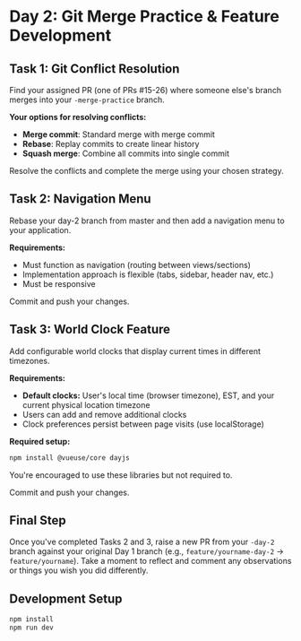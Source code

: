 # Day 2: Git Merge Practice & Feature Development

## Task 1: Git Conflict Resolution

Find your assigned PR (one of PRs #15-26) where someone else's branch merges into your `-merge-practice` branch.

**Your options for resolving conflicts:**
- **Merge commit**: Standard merge with merge commit
- **Rebase**: Replay commits to create linear history  
- **Squash merge**: Combine all commits into single commit

Resolve the conflicts and complete the merge using your chosen strategy.

## Task 2: Navigation Menu

Rebase your day-2 branch from master and then add a navigation menu to your application. 

**Requirements:**
- Must function as navigation (routing between views/sections)
- Implementation approach is flexible (tabs, sidebar, header nav, etc.)
- Must be responsive

Commit and push your changes.

## Task 3: World Clock Feature

Add configurable world clocks that display current times in different timezones.

**Requirements:**
- **Default clocks:** User's local time (browser timezone), EST, and your current physical location timezone
- Users can add and remove additional clocks
- Clock preferences persist between page visits (use localStorage)

**Required setup:**
```bash
npm install @vueuse/core dayjs
```

You're encouraged to use these libraries but not required to.

Commit and push your changes.

## Final Step

Once you've completed Tasks 2 and 3, raise a new PR from your `-day-2` branch against your original Day 1 branch (e.g., `feature/yourname-day-2` → `feature/yourname`). Take a moment to reflect and comment any observations or things you wish you did differently.

## Development Setup

```bash
npm install
npm run dev
```
